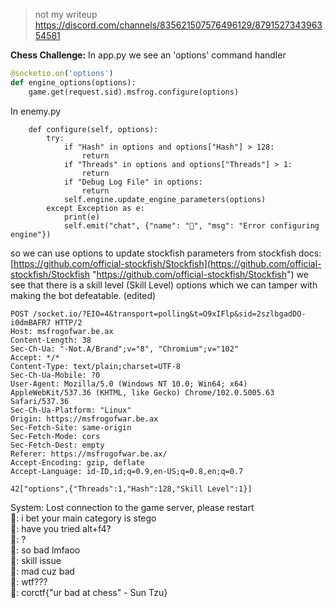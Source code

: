 >not my writeup
>https://discord.com/channels/835621507576496129/879152734396354581

**Chess Challenge:** In app.py we see an 'options' command handler

```python
@socketio.on('options')
def engine_options(options):
    game.get(request.sid).msfrog.configure(options)
```

In enemy.py

```pythonoptions
    def configure(self, options):
        try:
            if "Hash" in options and options["Hash"] > 128:
                return
            if "Threads" in options and options["Threads"] > 1:
                return
            if "Debug Log File" in options:
                return
            self.engine.update_engine_parameters(options)
        except Exception as e:
            print(e)
            self.emit("chat", {"name": "🐸", "msg": "Error configuring engine"})
```

so we can use options to update stockfish parameters from stockfish docs: [https://github.com/official-stockfish/Stockfish](https://github.com/official-stockfish/Stockfish "https://github.com/official-stockfish/Stockfish") we see that there is a skill level (Skill Level) options which we can tamper with making the bot defeatable. (edited)

```http
POST /socket.io/?EIO=4&transport=polling&t=O9xIFlp&sid=2szlbgadDO-i0dmBAFR7 HTTP/2
Host: msfrogofwar.be.ax
Content-Length: 38
Sec-Ch-Ua: "-Not.A/Brand";v="8", "Chromium";v="102"
Accept: */*
Content-Type: text/plain;charset=UTF-8
Sec-Ch-Ua-Mobile: ?0
User-Agent: Mozilla/5.0 (Windows NT 10.0; Win64; x64) AppleWebKit/537.36 (KHTML, like Gecko) Chrome/102.0.5005.63 Safari/537.36
Sec-Ch-Ua-Platform: "Linux"
Origin: https://msfrogofwar.be.ax
Sec-Fetch-Site: same-origin
Sec-Fetch-Mode: cors
Sec-Fetch-Dest: empty
Referer: https://msfrogofwar.be.ax/
Accept-Encoding: gzip, deflate
Accept-Language: id-ID,id;q=0.9,en-US;q=0.8,en;q=0.7

42["options",{"Threads":1,"Hash":128,"Skill Level":1}]
```

<div id="chat">System: Lost connection to the game server, please restart<br>🐸: i bet your main category is stego<br>🐸: have you tried alt+f4?<br>🐸: ?<br>🐸: so bad lmfaoo<br>🐸: skill issue<br>🐸: mad cuz bad<br>🐸: wtf???<br>🐸: corctf{"ur bad at chess" - Sun Tzu}</div>